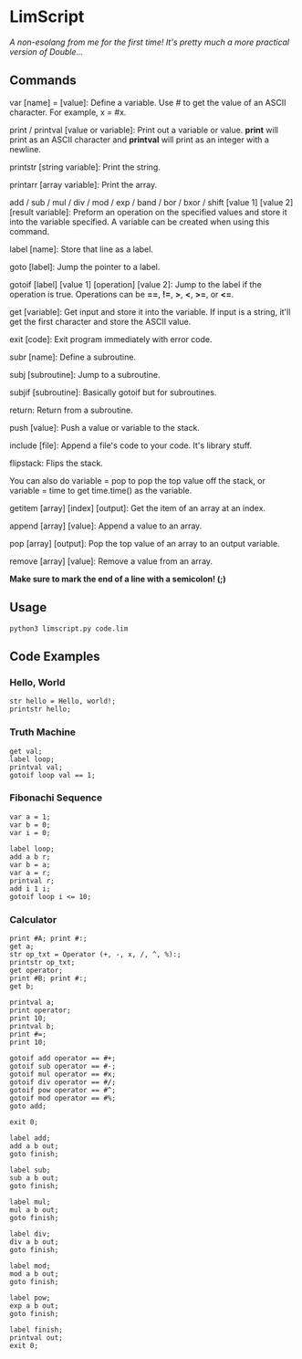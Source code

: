 # LimScript
*A non-esolang from me for the first time! It's pretty much a more practical version of Double...*

## Commands

var \[name] = \[value]: Define a variable. Use # to get the value of an ASCII character. For example, x = #x.

print / printval \[value or variable]: Print out a variable or value. **print** will print as an ASCII character and **printval** will print as an integer with a newline.

printstr \[string variable]: Print the string.

printarr \[array variable]: Print the array.

add / sub / mul / div / mod / exp / band / bor / bxor / shift \[value 1] \[value 2] \[result variable]: Preform an operation on the specified values and store it into the variable specified. A variable can be created when using this command.

label \[name]: Store that line as a label.

goto \[label]: Jump the pointer to a label.

gotoif \[label] \[value 1] \[operation] \[value 2]: Jump to the label if the operation is true. Operations can be **==**, **!=**, **>**, **<**, **>=**, or **<=**.

get \[variable]: Get input and store it into the variable. If input is a string, it'll get the first character and store the ASCII value.

exit \[code]: Exit program immediately with error code.

subr \[name]: Define a subroutine.

subj \[subroutine]: Jump to a subroutine.

subjif \[subroutine]: Basically gotoif but for subroutines.

return: Return from a subroutine.

push \[value]: Push a value or variable to the stack.

include \[file]: Append a file's code to your code. It's library stuff.

flipstack: Flips the stack.

You can also do variable = pop to pop the top value off the stack, or variable = time to get time.time() as the variable.

getitem \[array] \[index] \[output]: Get the item of an array at an index.

append \[array] \[value]: Append a value to an array.

pop \[array] \[output]: Pop the top value of an array to an output variable.

remove \[array] \[value]: Remove a value from an array.

**Make sure to mark the end of a line with a semicolon! (;)**

## Usage

`python3 limscript.py code.lim`

## Code Examples

### Hello, World
```
str hello = Hello, world!;
printstr hello;
```
### Truth Machine
```
get val;
label loop;
printval val;
gotoif loop val == 1;
```
### Fibonachi Sequence
```
var a = 1;
var b = 0;
var i = 0;

label loop;
add a b r;
var b = a;
var a = r;
printval r;
add i 1 i;
gotoif loop i <= 10;
```
### Calculator
```
print #A; print #:;
get a;
str op_txt = Operator (+, -, x, /, ^, %):;
printstr op_txt;
get operator;
print #B; print #:;
get b;

printval a;
print operator;
print 10;
printval b;
print #=;
print 10;

gotoif add operator == #+;
gotoif sub operator == #-;
gotoif mul operator == #x;
gotoif div operator == #/;
gotoif pow operator == #^;
gotoif mod operator == #%;
goto add;

exit 0;

label add;
add a b out;
goto finish;

label sub;
sub a b out;
goto finish;

label mul;
mul a b out;
goto finish;

label div;
div a b out;
goto finish;

label mod;
mod a b out;
goto finish;

label pow;
exp a b out;
goto finish;

label finish;
printval out;
exit 0;
```
